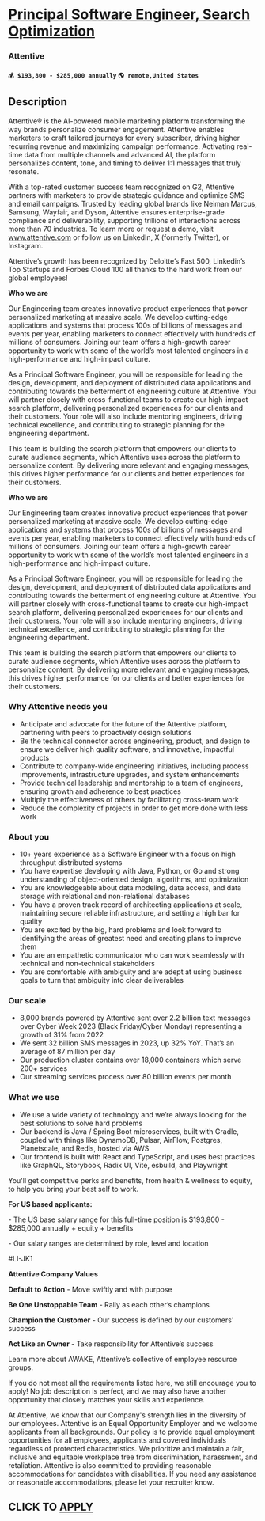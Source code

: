 # [Principal Software Engineer, Search Optimization](https://www.remotewlb.com/apply/principal-software-engineer-search-optimization)  
### Attentive  
#### `💰 $193,800 - $285,000 annually` `🌎 remote,United States`  

## Description

Attentive® is the AI-powered mobile marketing platform transforming the way brands personalize consumer engagement. Attentive enables marketers to craft tailored journeys for every subscriber, driving higher recurring revenue and maximizing campaign performance. Activating real-time data from multiple channels and advanced AI, the platform personalizes content, tone, and timing to deliver 1:1 messages that truly resonate.

  

With a top-rated customer success team recognized on G2, Attentive partners with marketers to provide strategic guidance and optimize SMS and email campaigns. Trusted by leading global brands like Neiman Marcus, Samsung, Wayfair, and Dyson, Attentive ensures enterprise-grade compliance and deliverability, supporting trillions of interactions across more than 70 industries. To learn more or request a demo, visit www.attentive.com or follow us on LinkedIn, X (formerly Twitter), or Instagram.

  

Attentive’s growth has been recognized by Deloitte’s Fast 500, Linkedin’s Top Startups and Forbes Cloud 100 all thanks to the hard work from our global employees!

  

 **Who we are**

Our Engineering team creates innovative product experiences that power personalized marketing at massive scale. We develop cutting-edge applications and systems that process 100s of billions of messages and events per year, enabling marketers to connect effectively with hundreds of millions of consumers. Joining our team offers a high-growth career opportunity to work with some of the world’s most talented engineers in a high-performance and high-impact culture.

  

As a Principal Software Engineer, you will be responsible for leading the design, development, and deployment of distributed data applications and contributing towards the betterment of engineering culture at Attentive. You will partner closely with cross-functional teams to create our high-impact search platform, delivering personalized experiences for our clients and their customers. Your role will also include mentoring engineers, driving technical excellence, and contributing to strategic planning for the engineering department.

  

This team is building the search platform that empowers our clients to curate audience segments, which Attentive uses across the platform to personalize content. By delivering more relevant and engaging messages, this drives higher performance for our clients and better experiences for their customers.

  

 **Who we are**

Our Engineering team creates innovative product experiences that power personalized marketing at massive scale. We develop cutting-edge applications and systems that process 100s of billions of messages and events per year, enabling marketers to connect effectively with hundreds of millions of consumers. Joining our team offers a high-growth career opportunity to work with some of the world’s most talented engineers in a high-performance and high-impact culture.

  

As a Principal Software Engineer, you will be responsible for leading the design, development, and deployment of distributed data applications and contributing towards the betterment of engineering culture at Attentive. You will partner closely with cross-functional teams to create our high-impact search platform, delivering personalized experiences for our clients and their customers. Your role will also include mentoring engineers, driving technical excellence, and contributing to strategic planning for the engineering department.

  

This team is building the search platform that empowers our clients to curate audience segments, which Attentive uses across the platform to personalize content. By delivering more relevant and engaging messages, this drives higher performance for our clients and better experiences for their customers.

  

### Why Attentive needs you

* Anticipate and advocate for the future of the Attentive platform, partnering with peers to proactively design solutions
* Be the technical connector across engineering, product, and design to ensure we deliver high quality software, and innovative, impactful products
* Contribute to company-wide engineering initiatives, including process improvements, infrastructure upgrades, and system enhancements
* Provide technical leadership and mentorship to a team of engineers, ensuring growth and adherence to best practices
* Multiply the effectiveness of others by facilitating cross-team work
* Reduce the complexity of projects in order to get more done with less work

  

### About you

* 10+ years experience as a Software Engineer with a focus on high throughput distributed systems
* You have expertise developing with Java, Python, or Go and strong understanding of object-oriented design, algorithms, and optimization
* You are knowledgeable about data modeling, data access, and data storage with relational and non-relational databases
* You have a proven track record of architecting applications at scale, maintaining secure reliable infrastructure, and setting a high bar for quality 
* You are excited by the big, hard problems and look forward to identifying the areas of greatest need and creating plans to improve them
* You are an empathetic communicator who can work seamlessly with technical and non-technical stakeholders
* You are comfortable with ambiguity and are adept at using business goals to turn that ambiguity into clear deliverables

  

### Our scale

* 8,000 brands powered by Attentive sent over 2.2 billion text messages over Cyber Week 2023 (Black Friday/Cyber Monday) representing a growth of 31% from 2022
* We sent 32 billion SMS messages in 2023, up 32% YoY. That’s an average of 87 million per day
* Our production cluster contains over 18,000 containers which serve 200+ services
* Our streaming services process over 80 billion events per month

  

### What we use

* We use a wide variety of technology and we’re always looking for the best solutions to solve hard problems
* Our backend is Java / Spring Boot microservices, built with Gradle, coupled with things like DynamoDB, Pulsar, AirFlow, Postgres, Planetscale, and Redis, hosted via AWS
* Our frontend is built with React and TypeScript, and uses best practices like GraphQL, Storybook, Radix UI, Vite, esbuild, and Playwright

  

You'll get competitive perks and benefits, from health & wellness to equity, to help you bring your best self to work.

  

 **For US based applicants:**

\- The US base salary range for this full-time position is $193,800 - $285,000 annually + equity + benefits

\- Our salary ranges are determined by role, level and location

  

#LI-JK1

  

 **Attentive Company Values**

 **Default to Action** \- Move swiftly and with purpose

 **Be One Unstoppable Team** \- Rally as each other’s champions

 **Champion the Customer** \- Our success is defined by our customers' success

 **Act Like an Owner** \- Take responsibility for Attentive’s success

  

Learn more about AWAKE, Attentive’s collective of employee resource groups.

  

If you do not meet all the requirements listed here, we still encourage you to apply! No job description is perfect, and we may also have another opportunity that closely matches your skills and experience.

  

At Attentive, we know that our Company's strength lies in the diversity of our employees. Attentive is an Equal Opportunity Employer and we welcome applicants from all backgrounds. Our policy is to provide equal employment opportunities for all employees, applicants and covered individuals regardless of protected characteristics. We prioritize and maintain a fair, inclusive and equitable workplace free from discrimination, harassment, and retaliation. Attentive is also committed to providing reasonable accommodations for candidates with disabilities. If you need any assistance or reasonable accommodations, please let your recruiter know.

  
## CLICK TO [APPLY](https://www.remotewlb.com/apply/principal-software-engineer-search-optimization)

